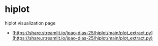 # hiplot
hiplot visualization page

* [https://share.streamlit.io/joao-dias-25/hiplot/main/plot_extract.py](https://share.streamlit.io/joao-dias-25/hiplot/main/plot_extract.py)
